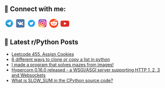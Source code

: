## 🔎 Connect with me:
[<img src="https://github.com/bullbesh/bullbesh/blob/main/images/Telegram.png" width="32" height="32" />](https://t.me/bullbesh)
[<img src="https://github.com/bullbesh/bullbesh/blob/main/images/VK.png" width="32" height="32" />](https://vk.com/bullbesh)
[<img src="https://github.com/bullbesh/bullbesh/blob/main/images/Twitter.png" width="32" height="32" />](https://twitter.com/bullbesh1)
[<img src="https://github.com/bullbesh/bullbesh/blob/main/images/Instagram.png" width="32" height="32" />](https://www.instagram.com/bullbesh)
[<img src="https://github.com/bullbesh/bullbesh/blob/main/images/Reddit.png" width="32" height="32" />](https://www.reddit.com/user/bullbesh)
[<img src="https://github.com/bullbesh/bullbesh/blob/main/images/YouTube.png" width="32" height="32" />](https://www.youtube.com/channel/UCtfjRs6uzgq5mfm8S06WTcg)

## 📕 Latest r/Python Posts
<!-- BLOG-POST-LIST:START -->
- [Leetcode 455. Assign Cookies](https://www.reddit.com/r/Python/comments/18w24we/leetcode_455_assign_cookies/)
- [6 different ways to clone or copy a list in python](https://www.reddit.com/r/Python/comments/18w1xco/6_different_ways_to_clone_or_copy_a_list_in_python/)
- [I made a program that solves mazes from images!](https://www.reddit.com/r/Python/comments/18vz81t/i_made_a_program_that_solves_mazes_from_images/)
- [Hypercorn 0.16.0 released - a WSGI/ASGI server supporting HTTP 1, 2, 3 and Websockets](https://www.reddit.com/r/Python/comments/18vxfyu/hypercorn_0160_released_a_wsgiasgi_server/)
- [What is SLOW_SUM in the CPython source code?](https://www.reddit.com/r/Python/comments/18vv3aa/what_is_slow_sum_in_the_cpython_source_code/)
<!-- BLOG-POST-LIST:END -->
